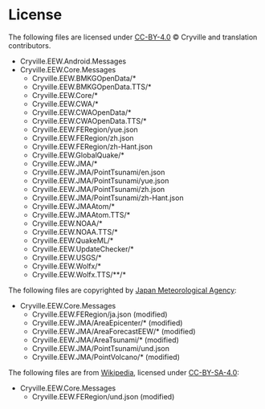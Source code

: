 # License
The following files are licensed under [CC-BY-4.0](LICENSE-CCBY.txt) © Cryville and translation contributors.

- Cryville.EEW.Android.Messages
- Cryville.EEW.Core.Messages
  - Cryville.EEW.BMKGOpenData/*
  - Cryville.EEW.BMKGOpenData.TTS/*
  - Cryville.EEW.Core/*
  - Cryville.EEW.CWA/*
  - Cryville.EEW.CWAOpenData/*
  - Cryville.EEW.CWAOpenData.TTS/*
  - Cryville.EEW.FERegion/yue.json
  - Cryville.EEW.FERegion/zh.json
  - Cryville.EEW.FERegion/zh-Hant.json
  - Cryville.EEW.GlobalQuake/*
  - Cryville.EEW.JMA/*
  - Cryville.EEW.JMA/PointTsunami/en.json
  - Cryville.EEW.JMA/PointTsunami/yue.json
  - Cryville.EEW.JMA/PointTsunami/zh.json
  - Cryville.EEW.JMA/PointTsunami/zh-Hant.json
  - Cryville.EEW.JMAAtom/*
  - Cryville.EEW.JMAAtom.TTS/*
  - Cryville.EEW.NOAA/*
  - Cryville.EEW.NOAA.TTS/*
  - Cryville.EEW.QuakeML/*
  - Cryville.EEW.UpdateChecker/*
  - Cryville.EEW.USGS/*
  - Cryville.EEW.Wolfx/*
  - Cryville.EEW.Wolfx.TTS/\*\*/*

The following files are copyrighted by [Japan Meteorological Agency](https://www.jma.go.jp/jma/index.html):

- Cryville.EEW.Core.Messages
  - Cryville.EEW.FERegion/ja.json (modified)
  - Cryville.EEW.JMA/AreaEpicenter/* (modified)
  - Cryville.EEW.JMA/AreaForecastEEW/* (modified)
  - Cryville.EEW.JMA/AreaTsunami/* (modified)
  - Cryville.EEW.JMA/PointTsunami/und.json
  - Cryville.EEW.JMA/PointVolcano/* (modified)

The following files are from [Wikipedia](https://en.wikipedia.org/wiki/Flinn-Engdahl_regionalization#/map/0), licensed under [CC-BY-SA-4.0](https://creativecommons.org/licenses/by-sa/4.0/deed.en):

- Cryville.EEW.Core.Messages
  - Cryville.EEW.FERegion/und.json (modified)
